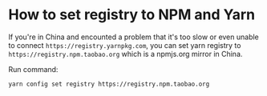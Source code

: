 # How to set registry to NPM and Yarn

If you're in China and encounted a problem that it's too slow or even unable to connect `https://registry.yarnpkg.com`, you can set yarn registry to `https://registry.npm.taobao.org` which is a npmjs.org mirror in China.

Run command:

```text
yarn config set registry https://registry.npm.taobao.org
```



